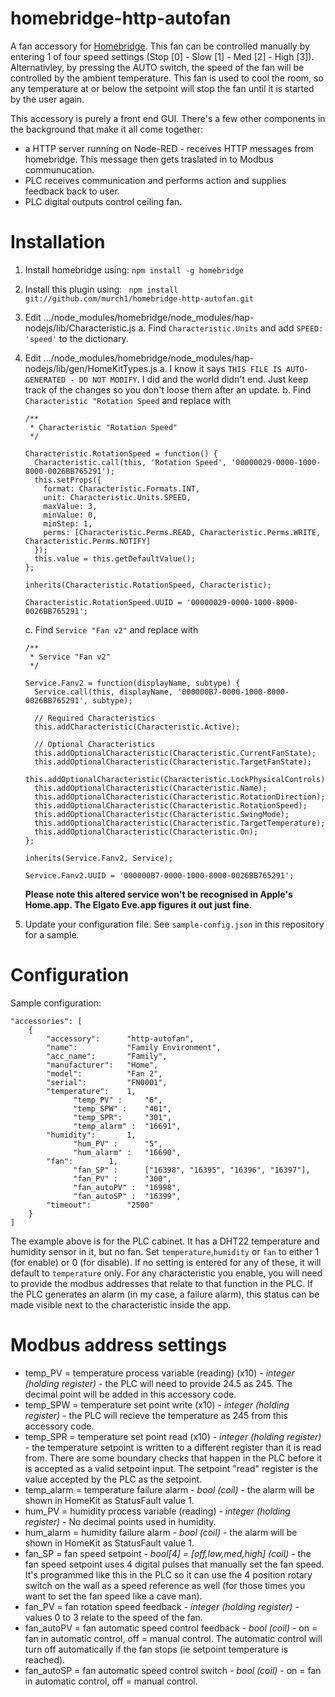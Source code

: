 # homebridge-http-autofan

A fan accessory for [Homebridge](https://github.com/nfarina/homebridge). This fan can be controlled manually by entering 1 of four speed settings (Stop [0] - Slow [1] - Med [2] - High [3]). Alternativley, by pressing the AUTO switch, the speed of the fan will be controlled by the ambient temperature. This fan is used to cool the room, so any temperature at or below the setpoint will stop the fan until it is started by the user again.

This accessory is purely a front end GUI. There's a few other components in the background that make it all come together:
* a HTTP server running on Node-RED - receives HTTP messages from homebridge. This message then gets traslated in to Modbus communucation.
* PLC receives communication and performs action and supplies feedback back to user.
* PLC digital outputs control ceiling fan.

# Installation

1. Install homebridge using: `npm install -g homebridge`
2. Install this plugin using: ` npm install git://github.com/murch1/homebridge-http-autofan.git`
3. Edit .../node_modules/homebridge/node_modules/hap-nodejs/lib/Characteristic.js
    a. Find `Characteristic.Units` and add `SPEED: 'speed'` to the dictionary.
4. Edit .../node_modules/homebridge/node_modules/hap-nodejs/lib/gen/HomeKitTypes.js
    a. I know it says `THIS FILE IS AUTO-GENERATED - DO NOT MODIFY`. I did and the world didn't end. Just keep track of the changes so you don't loose them after an update.
    b. Find `Characteristic "Rotation Speed` and replace with
    ```
    /**
     * Characteristic "Rotation Speed"
     */

    Characteristic.RotationSpeed = function() {
      Characteristic.call(this, 'Rotation Speed', '00000029-0000-1000-8000-0026BB765291');
      this.setProps({
        format: Characteristic.Formats.INT,
        unit: Characteristic.Units.SPEED,
        maxValue: 3,
        minValue: 0,
        minStep: 1,
        perms: [Characteristic.Perms.READ, Characteristic.Perms.WRITE, Characteristic.Perms.NOTIFY]
      });
      this.value = this.getDefaultValue();
    };

    inherits(Characteristic.RotationSpeed, Characteristic);

    Characteristic.RotationSpeed.UUID = '00000029-0000-1000-8000-0026BB765291';
    ```
    c. Find `Service "Fan v2"` and replace with
    ```
    /**
     * Service "Fan v2"
     */

    Service.Fanv2 = function(displayName, subtype) {
      Service.call(this, displayName, '000000B7-0000-1000-8000-0026BB765291', subtype);

      // Required Characteristics
      this.addCharacteristic(Characteristic.Active);

      // Optional Characteristics
      this.addOptionalCharacteristic(Characteristic.CurrentFanState);
      this.addOptionalCharacteristic(Characteristic.TargetFanState);
      this.addOptionalCharacteristic(Characteristic.LockPhysicalControls);
      this.addOptionalCharacteristic(Characteristic.Name);
      this.addOptionalCharacteristic(Characteristic.RotationDirection);
      this.addOptionalCharacteristic(Characteristic.RotationSpeed);
      this.addOptionalCharacteristic(Characteristic.SwingMode);
      this.addOptionalCharacteristic(Characteristic.TargetTemperature);
      this.addOptionalCharacteristic(Characteristic.On);
    };

    inherits(Service.Fanv2, Service);

    Service.Fanv2.UUID = '000000B7-0000-1000-8000-0026BB765291';
    ```
    **Please note this altered service won't be recognised in Apple's Home.app. The Elgato Eve.app figures it out just fine.**
    
3. Update your configuration file. See `sample-config.json` in this repository for a sample.

# Configuration

Sample configuration:

```
"accessories": [
	{
	    "accessory":      "http-autofan",
	    "name": 	      "Family Environment",
	    "acc_name":       "Family",
	    "manufacturer":   "Home",
	    "model": 	      "Fan 2",
	    "serial": 	      "FN0001",
	    "temperature":    1,
              "temp_PV" :     "6",
              "temp_SPW" :    "401",
              "temp_SPR":     "301",
              "temp_alarm" :  "16691",
	    "humidity":       1,
              "hum_PV" :      "5",
              "hum_alarm" :   "16690",
	    "fan": 	      1,
              "fan_SP" :      ["16398", "16395", "16396", "16397"],
              "fan_PV" :      "300",
              "fan_autoPV" :  "16998",
              "fan_autoSP" :  "16399",
	    "timeout": 	      "2500"
	}
]
```
The example above is for the PLC cabinet. It has a DHT22 temperature and humidity sensor in it, but no fan. 
Set `temperature`,`humidity` or `fan` to either 1 (for enable) or 0 (for disable).
If no setting is entered for any of these, it will default to `temperature` only. For any characteristic you enable, you will need to provide the modbus addresses that relate to that function in the PLC. If the PLC generates an alarm (in my case, a failure alarm), this status can be made visible next to the characteristic inside the app.

# Modbus address settings
*    temp_PV = temperature process variable (reading) (x10) - *integer (holding register)* - the PLC will need to provide 24.5 as 245. The decimal point will be added in this accessory code.
*    temp_SPW = temperature set point write (x10) - *integer (holding register)* - the PLC will recieve the temperature as 245 from this accessory code.
*    temp_SPR = temperature set point read (x10) - *integer (holding register)* - the temperature setpoint is written to a different register than it is read from. There are some boundary checks that happen in the PLC before it is accepted as a valid setpoint input. The setpoint "read" register is the value accepted by the PLC as the setpoint. 
*    temp_alarm = temperature failure alarm - *bool (coil)* - the alarm will be shown in HomeKit as StatusFault value 1.
*    hum_PV = humidity process variable (reading) - *integer (holding register)* - No decimal points used in humidity.
*    hum_alarm = humidity failure alarm - *bool (coil)* - the alarm will be shown in HomeKit as StatusFault value 1.
*    fan_SP = fan speed setpoint - *bool[4] = [off,low,med,high] (coil)* - the fan speed setpoint uses 4 digital pulses that manually set the fan speed. It's programmed like this in the PLC so it can use the 4 position rotary switch on the wall as a speed reference as well (for those times you want to set the fan speed like a cave man).
*    fan_PV = fan rotation speed feedback - *integer (holding register)* - values 0 to 3 relate to the speed of the fan.
*    fan_autoPV = fan automatic speed control feedback - *bool (coil)* - on = fan in automatic control, off = manual control. The automatic control will turn off automatically if the fan stops (ie setpoint temperature is reached).
*    fan_autoSP = fan automatic speed control switch - *bool (coil)* - on = fan in automatic control, off = manual control.
